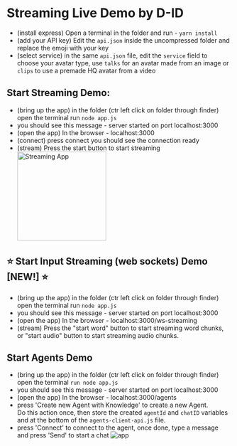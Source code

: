 # Streaming Live Demo by D-ID

- (install express) Open a terminal in the folder and run - `yarn install`
- (add your API key) Edit the `api.json` inside the uncompressed folder and replace the emoji with your key
- (select service) in the same `api.json` file, edit the `service` field to choose your avatar type, use `talks` for an avatar made from an image or `clips` to use a premade HQ avatar from a video

## Start Streaming Demo:

- (bring up the app) in the folder (ctr left click on folder through finder) open the terminal run `node app.js`
- you should see this message - server started on port localhost:3000
- (open the app) In the browser - localhost:3000
- (connect) press connect you should see the connection ready
- (stream) Press the start button to start streaming
  <img src="./app.png" alt="Streaming App" width="200"/>

## ⭐ Start Input Streaming (web sockets) Demo [NEW!] ⭐

- (bring up the app) in the folder (ctr left click on folder through finder) open the terminal run `node app.js`
- you should see this message - server started on port localhost:3000
- (open the app) In the browser - localhost:3000/ws-streaming
- (stream) Press the "start word" button to start streaming word chunks, or "start audio" button to start streaming audio chunks.

## Start Agents Demo

- (bring up the app) in the folder (ctr left click on folder through finder) open the terminal `run node app.js`
- you should see this message - server started on port localhost:3000
- (open the app) In the browser - localhost:3000/agents
- press 'Create new Agent with Knowledge' to create a new Agent.
  <br> Do this action once, then store the created `agentId` and `chatID` variables and at the bottom of the `agents-client-api.js` file.
- press 'Connect' to connect to the agent, once done, type a message and press 'Send' to start a chat
  ![app](./agents_app.png)
